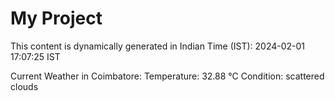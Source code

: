 # My Project

This content is dynamically generated in Indian Time (IST): 2024-02-01 17:07:25 IST


Current Weather in Coimbatore:
Temperature: 32.88 °C
Condition: scattered clouds
